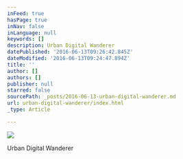 ```yaml
---
inFeed: true
hasPage: true
inNav: false
inLanguage: null
keywords: []
description: Urban Digital Wanderer
datePublished: '2016-06-13T09:26:42.845Z'
dateModified: '2016-06-13T09:24:47.894Z'
title: ''
author: []
authors: []
publisher: null
starred: false
sourcePath: _posts/2016-06-13-urban-digital-wanderer.md
url: urban-digital-wanderer/index.html
_type: Article

---
```

![](https://the-grid-user-content.s3-us-west-2.amazonaws.com/1a56ab19-29a7-42c0-be8c-4c3dd62850a4.jpg)

Urban Digital Wanderer